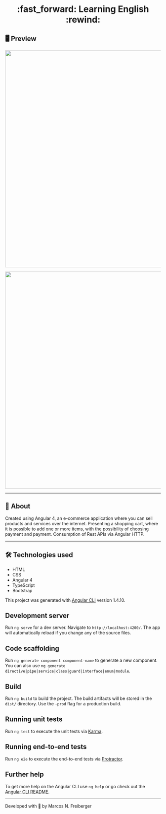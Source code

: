 <h1 align = "center"> :fast_forward: Learning English :rewind: </h1>

## 🖥 Preview
<p align = "center">
  <img src = "https://user-images.githubusercontent.com/48637568/91925302-17bc4a80-ecab-11ea-9c1f-203830aed59d.jpg" width = "700">
</p>
<p align = "center">
  <img src = "https://user-images.githubusercontent.com/48637568/91925379-3de1ea80-ecab-11ea-85a4-76f5168459ca.jpg" width = "700">
</p>

---

## 📖 About
<p>Created using Angular 4, an e-commerce application where you can sell products and services over the internet. Presenting a shopping cart, where it is possible to add one or more items, with the possibility of choosing payment and payment.
Consumption of Rest APIs via Angular HTTP.</p>

---

## 🛠 Technologies used
- HTML
- CSS
- Angular 4
- TypeScript
- Bootstrap

This project was generated with [Angular CLI](https://github.com/angular/angular-cli) version 1.4.10.

## Development server

Run `ng serve` for a dev server. Navigate to `http://localhost:4200/`. The app will automatically reload if you change any of the source files.

## Code scaffolding

Run `ng generate component component-name` to generate a new component. You can also use `ng generate directive|pipe|service|class|guard|interface|enum|module`.

## Build

Run `ng build` to build the project. The build artifacts will be stored in the `dist/` directory. Use the `-prod` flag for a production build.

## Running unit tests

Run `ng test` to execute the unit tests via [Karma](https://karma-runner.github.io).

## Running end-to-end tests

Run `ng e2e` to execute the end-to-end tests via [Protractor](http://www.protractortest.org/).

## Further help

To get more help on the Angular CLI use `ng help` or go check out the [Angular CLI README](https://github.com/angular/angular-cli/blob/master/README.md).

---
Developed with 💙 by Marcos N. Freiberger
